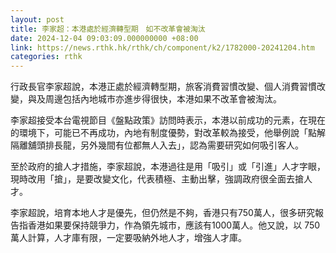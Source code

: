 ```yaml
---
layout: post
title: 李家超：本港處於經濟轉型期　如不改革會被淘汰
date: 2024-12-04 09:03:09.000000000 +08:00
link: https://news.rthk.hk/rthk/ch/component/k2/1782000-20241204.htm
categories: rthk
---
```


行政長官李家超說，本港正處於經濟轉型期，旅客消費習慣改變、個人消費習慣改變，與及周邊包括內地城市亦進步得很快，本港如果不改革會被淘汰。

李家超接受本台電視節目《盤點政策》訪問時表示，本港以前成功的元素，在現在的環境下，可能已不再成功，內地有制度優勢，對改革較為接受，他舉例說「點解隔離舖頭排長龍，另外幾間有位都無人入去」，認為需要研究如何吸引客人。

至於政府的搶人才措施，李家超說，本港過往是用「吸引」或「引進」人才字眼，現時改用「搶」，是要改變文化，代表積極、主動出擊，強調政府很全面去搶人才。

李家超說，培育本地人才是優先，但仍然是不夠，香港只有750萬人，很多研究報告指香港如果要保持競爭力，作為領先城市，應該有1000萬人。他又說，以 750萬人計算，人才庫有限，一定要吸納外地人才，增強人才庫。

